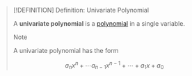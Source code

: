 >[!DEFINITION] Definition: Univariate Polynomial
>
>A **univariate polynomial** is a [polynomial](../Polynomial.md) in a single variable.
>
>>[!NOTE]
>>
>>A univariate polynomial has the form
>>
>>$$
>>a_n x^n + \cdots a_{n-1}x^{n-1} + \cdots + a_1 x + a_0
>>$$
>>
>